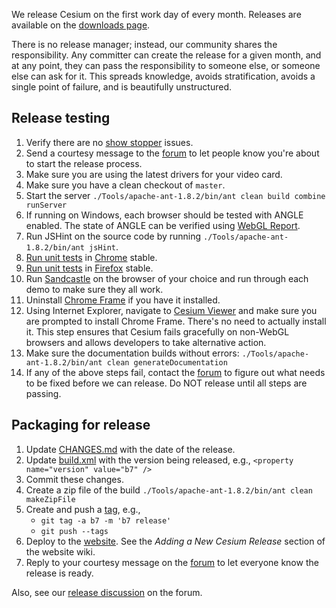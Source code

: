 We release Cesium on the first work day of every month.  Releases are available on the [downloads page](http://cesium.agi.com/downloads.html).

There is no release manager; instead, our community shares the responsibility.  Any committer can create the release for a given month, and at any point, they can pass the responsibility to someone else, or someone else can ask for it.  This spreads knowledge, avoids stratification, avoids a single point of failure, and is beautifully unstructured.

## Release testing
1. Verify there are no [show stopper](../issues?labels=show+stopper&page=1&state=open) issues.
1. Send a courtesy message to the [forum](http://cesium.agi.com/forum.html) to let people know you're about to start the release process.
1. Make sure you are using the latest drivers for your video card.
1. Make sure you have a clean checkout of `master`.
1. Start the server `./Tools/apache-ant-1.8.2/bin/ant clean build combine runServer`
1. If running on Windows, each browser should be tested with ANGLE enabled.  The state of ANGLE can be verified using [WebGL Report](http://analyticalgraphicsinc.github.com/webglreport/).
1. Run JSHint on the source code by running `./Tools/apache-ant-1.8.2/bin/ant jsHint`.
1. [Run unit tests](http://localhost:8080/Specs/SpecRunner.html) in [Chrome](https://www.google.com/intl/en/chrome/browser/) stable.
1. [Run unit tests](http://localhost:8080/Specs/SpecRunner.html) in [Firefox](http://www.mozilla.org/en-US/firefox/new/?from=getfirefox) stable.
1. Run [Sandcastle](http://localhost:8080/Apps/Sandcastle/index.html) on the browser of your choice and run through each demo to make sure they all work.
1. Uninstall [Chrome Frame](https://developers.google.com/chrome/chrome-frame/) if you have it installed.
1. Using Internet Explorer, navigate to [Cesium Viewer](http://localhost:8080/Apps/CesiumViewer/index.html) and make sure you are prompted to install Chrome Frame.  There's no need to actually install it.  This step ensures that Cesium fails gracefully on non-WebGL browsers and allows developers to take alternative action.
1. Make sure the documentation builds without errors: `./Tools/apache-ant-1.8.2/bin/ant clean generateDocumentation`
1. If any of the above steps fail, contact the [forum](http://cesium.agi.com/forum.html) to figure out what needs to be fixed before we can release.  Do NOT release until all steps are passing.

## Packaging for release
1. Update [CHANGES.md](../blob/master/CHANGES.md) with the date of the release.
1. Update [build.xml](../blob/master/build.xml) with the version being released, e.g., `<property name="version" value="b7" />`
1. Commit these changes.
1. Create a zip file of the build `./Tools/apache-ant-1.8.2/bin/ant clean makeZipFile`
1. Create and push a [tag](http://learn.github.com/p/tagging.html), e.g.,
   * `git tag -a b7 -m 'b7 release'`
   * `git push --tags`
1. Deploy to the [website](http://cesium.agi.com/).  See the _Adding a New Cesium Release_ section of the website wiki.
1. Reply to your courtesy message on the [forum](http://cesium.agi.com/forum.html) to let everyone know the release is ready.

Also, see our [release discussion](https://groups.google.com/forum/#!topic/cesium-dev/ArfdodoROTo) on the forum.